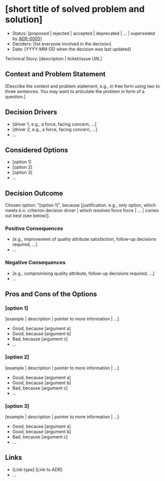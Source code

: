 # [short title of solved problem and solution]

- Status: [proposed | rejected | accepted | deprecated | ... | superseded by [ADR-0005](0005-example.md)] <!-- optional -->
- Deciders: [list everyone involved in the decision] <!-- optional -->
- Date: [YYYY-MM-DD when the decision was last updated] <!-- optional -->

Technical Story: [description | ticket/issue URL] <!-- optional -->

## Context and Problem Statement

[Describe the context and problem statement, e.g., in free form using two to three sentences. You may want to articulate the problem in form of a question.]

## Decision Drivers <!-- optional -->

- [driver 1, e.g., a force, facing concern, ...]
- [driver 2, e.g., a force, facing concern, ...]
- ... <!-- numbers of drivers can vary -->

## Considered Options

- [option 1]
- [option 2]
- [option 3]
- ... <!-- numbers of options can vary -->

## Decision Outcome

Chosen option: "[option 1]", because [justification. e.g., only option, which meets k.o. criterion decision driver | which resolves force force | ... | comes out best (see below)].

### Positive Consequences <!-- optional -->

- [e.g., improvement of quality attribute satisfaction, follow-up decisions required, ...]
- ...

### Negative Consequences <!-- optional -->

- [e.g., compromising quality attribute, follow-up decisions required, ...]
- ...

## Pros and Cons of the Options <!-- optional -->

### [option 1]

[example | description | pointer to more information | ...] <!-- optional -->

- Good, because [argument a]
- Good, because [argument b]
- Bad, because [argument c]
- ... <!-- numbers of pros and cons can vary -->

### [option 2]

[example | description | pointer to more information | ...] <!-- optional -->

- Good, because [argument a]
- Good, because [argument b]
- Bad, because [argument c]
- ... <!-- numbers of pros and cons can vary -->

### [option 3]

[example | description | pointer to more information | ...] <!-- optional -->

- Good, because [argument a]
- Good, because [argument b]
- Bad, because [argument c]
- ... <!-- numbers of pros and cons can vary -->

## Links <!-- optional -->

- [Link type] [Link to ADR] <!-- example: Refined by [ADR-0005](0005-example.md) -->
- ... <!-- numbers of links can vary -->
